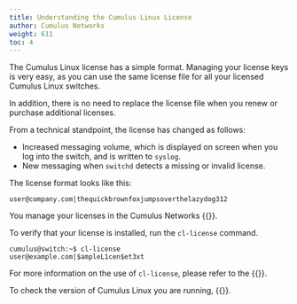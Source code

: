 ```yaml
---
title: Understanding the Cumulus Linux License
author: Cumulus Networks
weight: 611
toc: 4
---
```


The Cumulus Linux license has a simple format. Managing your license keys is very easy, as you can use the same license file for all your licensed Cumulus Linux switches.

In addition, there is no need to replace the license file when you renew or purchase additional licenses.

From a technical standpoint, the license has changed as follows:

- Increased messaging volume, which is displayed on screen when you log into the switch, and is written to `syslog`.
- New messaging when `switchd` detects a missing or invalid license.  

The license format looks like this:

    user@company.com|thequickbrownfoxjumpsoverthelazydog312

You manage your licenses in the Cumulus Networks {{<exlink url="https://customers.cumulusnetworks.com/" text="customer portal">}}.

To verify that your license is installed, run the `cl-license` command.

    cumulus@switch:~$ cl-license
    user@example.com|$ampleL1cen$et3xt

For more information on the use of `cl-license`, please refer to the
{{<exlink url="https://docs.cumulusnetworks.com/cumulus-linux/Quick-Start-Guide/" text="Quick Start Guide">}}.

To check the version of Cumulus Linux you are running, {{<link url="Verify-Software-and-Hardware-Version-Information" text="read this article">}}.
